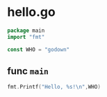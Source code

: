 # hello.go

```go
package main
import "fmt"

const WHO = "godown"
```

## func `main`

```go
fmt.Printf("Hello, %s!\n",WHO)
```
